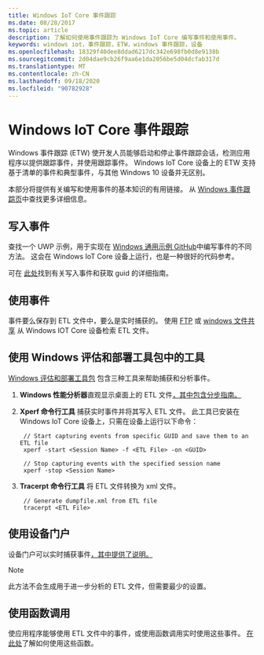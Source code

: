 ```yaml
---
title: Windows IoT Core 事件跟踪
ms.date: 08/28/2017
ms.topic: article
description: 了解如何使用事件跟踪为 Windows IoT Core 编写事件和使用事件。
keywords: windows iot，事件跟踪，ETW，windows 事件跟踪，设备
ms.openlocfilehash: 18329f40dee8ddad6217dc342e698fb0d8e9138b
ms.sourcegitcommit: 2d04dae9cb26f9aa6e1da2056be5d04dcfab317d
ms.translationtype: MT
ms.contentlocale: zh-CN
ms.lasthandoff: 09/18/2020
ms.locfileid: "90782928"
---
```

# <a name="event-tracing-for-windows-iot-core"></a>Windows IoT Core 事件跟踪

Windows 事件跟踪 (ETW) 使开发人员能够启动和停止事件跟踪会话，检测应用程序以提供跟踪事件，并使用跟踪事件。
Windows IoT Core 设备上的 ETW 支持基于清单的事件和典型事件，与其他 Windows 10 设备并无区别。

本部分将提供有关编写和使用事件的基本知识的有用链接。 从 [Windows 事件跟踪页](https://msdn.microsoft.com/library/windows/desktop/bb968803(v=vs.85).aspx)中查找更多详细信息。

## <a name="writing-events"></a>写入事件

查找一个 UWP 示例，用于实现在 [Windows 通用示例 GitHub](https://github.com/Microsoft/Windows-universal-samples/tree/master/Samples/Logging)中编写事件的不同方法。
这会在 Windows IoT Core 设备上运行，也是一种很好的代码参考。

可在 [此处](https://msdn.microsoft.com/library/windows/desktop/aa364161(v=vs.85).aspx)找到有关写入事件和获取 guid 的详细指南。

## <a name="consuming-events"></a>使用事件

事件要么保存到 ETL 文件中，要么是实时捕获的。
使用 [FTP](../connect-your-device/FTP.md) 或 [windows 文件共享](../manage-your-device/WindowsFileSharing.md) 从 Windows IOT Core 设备检索 ETL 文件。

## <a name="use-tools-in-windows-assessment-and-deployment-kit"></a>使用 Windows 评估和部署工具包中的工具

[Windows 评估和部署工具包](https://go.microsoft.com/fwlink/p/?LinkId=526740) 包含三种工具来帮助捕获和分析事件。 


1. **Windows 性能分析器**直观显示桌面上的 ETL 文件[，其中包含分步指南。](https://msdn.microsoft.com/library/windows/hardware/dn927319(v=vs.85).aspx)

2. **Xperf 命令行工具** 捕获实时事件并将其写入 ETL 文件。 此工具已安装在 Windows IoT Core 设备上，只需在设备上运行以下命令：

        // Start capturing events from specific GUID and save them to an ETL file
        xperf -start <Session Name> -f <ETL File> -on <GUID>

        // Stop capturing events with the specified session name
        xperf -stop <Session Name>


3. **Tracerpt 命令行工具** 将 ETL 文件转换为 xml 文件。

        // Generate dumpfile.xml from ETL file
        tracerpt <ETL File>


## <a name="use-device-portal"></a>使用设备门户

设备门户可以实时捕获事件[，其中提供了说明。](https://msdn.microsoft.com/windows/uwp/debug-test-perf/device-portal)

> [!NOTE]
> 此方法不会生成用于进一步分析的 ETL 文件，但需要最少的设置。

## <a name="use-function-calls"></a>使用函数调用

使应用程序能够使用 ETL 文件中的事件，或使用函数调用实时使用这些事件。
[在此处](https://msdn.microsoft.com/library/windows/desktop/aa363692(v=vs.85).aspx)了解如何使用这些函数。
